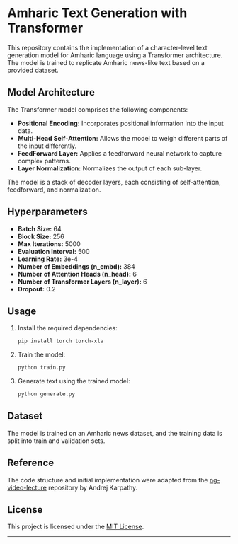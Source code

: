 # Amharic Text Generation with Transformer

This repository contains the implementation of a character-level text generation model for Amharic language using a Transformer architecture. The model is trained to replicate Amharic news-like text based on a provided dataset.

## Model Architecture

The Transformer model comprises the following components:

- **Positional Encoding:** Incorporates positional information into the input data.
- **Multi-Head Self-Attention:** Allows the model to weigh different parts of the input differently.
- **FeedForward Layer:** Applies a feedforward neural network to capture complex patterns.
- **Layer Normalization:** Normalizes the output of each sub-layer.

The model is a stack of decoder layers, each consisting of self-attention, feedforward, and normalization.

## Hyperparameters

- **Batch Size:** 64
- **Block Size:** 256
- **Max Iterations:** 5000
- **Evaluation Interval:** 500
- **Learning Rate:** 3e-4
- **Number of Embeddings (n_embd):** 384
- **Number of Attention Heads (n_head):** 6
- **Number of Transformer Layers (n_layer):** 6
- **Dropout:** 0.2

## Usage

1. Install the required dependencies:

   ```bash
   pip install torch torch-xla
   ```

2. Train the model:

   ```bash
   python train.py
   ```

3. Generate text using the trained model:

   ```bash
   python generate.py
   ```

## Dataset

The model is trained on an Amharic news dataset, and the training data is split into train and validation sets.

## Reference

The code structure and initial implementation were adapted from the [ng-video-lecture](https://github.com/karpathy/ng-video-lecture) repository by Andrej Karpathy.

## License

This project is licensed under the [MIT License](LICENSE).

---
